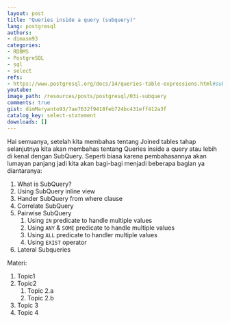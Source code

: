```yaml
---
layout: post
title: "Queries inside a query (subquery)"
lang: postgresql
authors:
- dimasm93
categories:
- RDBMS
- PostgreSQL
- sql
- select
refs: 
- https://www.postgresql.org/docs/14/queries-table-expressions.html#subqueries
youtube: 
image_path: /resources/posts/postgresql/03i-subquery
comments: true
gist: dimMaryanto93/7ae7632f9418feb724bc431eff412a3f
catalog_key: select-statement
downloads: []
---
```


Hai semuanya, setelah kita membahas tentang Joined tables tahap selanjutnya kita akan membahas tentang Queries inside a query atau lebih di kenal dengan SubQuery. Seperti biasa karena pembahasannya akan lumayan panjang jadi kita akan bagi-bagi menjadi beberapa bagian ya diantaranya:

1. What is SubQuery?
2. Using SubQuery inline view
3. Hander SubQuery from where clause
4. Correlate SubQuery
5. Pairwise SubQuery
    1. Using `IN` predicate to handle multiple values
    2. Using `ANY` & `SOME` predicate to handle multiple values
    3. Using `ALL` predicate to handler multiple values
    4. Using `EXIST` operator
6. Lateral Subqueries

<!--more-->

Materi: 

1. Topic1
2. Topic2
    1. Topic 2.a
    2. Topic 2.b
3. Topic 3
4. Topic 4